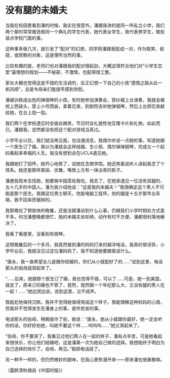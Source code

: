 # 没有腿的未婚夫

当我在校园里看到潘的时候，我实在很意外。潘跟我进的是同一所私立小学，我们两个那时常常被选做同一个典礼的学生代表，她代表女学生，我代表男学生，做些装点学校门面的事。 

这种事多做几次，就引发了“配对”的幻想，同学把潘跟我配成一对，作为取笑、偷窥，或观察的对象，这是理所当然的事。 

比较有趣的是，老师们也对潘跟我的配对很起劲，大概这很符合他们对“小学生恋爱”最理想的规划——不秘密、不激情，也配得很工整。 

家长大概也觉得这是不错的生活调剂，反正幻想一下自己的小孩“感情之路从此一帆风顺”，总是令母亲们能提早感到欣慰。 

潘被训练成出色的弹钢琴的小孩。有时她参加演奏会，穿纱裙上台演奏，我就会被梳上西装头，穿上小号西装，拿着花束，到剧院去听她弹钢琴，然后上台把花束献给她，在台上抱一抱。 

我们两个在学校遇见时会彼此微笑，节日时会礼貌性地互赠卡片和礼物，如此而已。潘跟我，显然都没有把这个配对游戏当真过。 

小学毕业以后，我们就没再见面，也没通消息。我偶尔听说一点她的事，知道她跟一个医生订了婚。我以为潘就会这样结婚、生小孩、偶尔弹弹钢琴，完成又一个起码看起来幸福的人生。我没有想到会在UCLA遇见她。 

我跟她打了招呼，她开心地笑了，说她在念商学院。她还笑着说听人讲起我念了个怪系。她还是那样美丽、优雅，嘴唇上方有一抹淡青的影子。 

潘邀我周末去找她，她要做中国菜给我吃。我去了，在她家遇见一位没有双腿的、五十几岁的中国人。潘为我介绍他说：“这是我的未婚夫！”我很确定这个男人不可能是那个医生。我跟这位男士聊天，他是电脑工程师，他的腿是十五岁那年出车祸，救不回来而锯掉的。 

我那晚吃了顿愉快的晚餐，还是没跟潘谈到什么心事，仍跟我们小学时相处方式差不多。何况潘整晚都很忙，她的未婚夫坐轮椅，动作有时不方便，潘都很利落地解决了。 

我看了看屋里，没看到有钢琴。 

这顿晚餐后的一个多月，我竟然接到潘的妈妈打来的越洋电话，我真的很讶异，小学毕业后，我就没见过这位潘妈妈了，我不知道她要跟我说什么。 

“康永，我一直希望女儿是跟你结婚的，你们从小就配好了的……”说到这里，电话那头的伯母就哭起來了。 

“……后来，她跟那个医生订了婚，我也觉得不错，可以了……可是，她一到美国，就变了，原来订的婚也不管了，竟然，竟然跟一个年纪那么大，又没有腿的男人在一起！……”她边哭边说，说到这里，泣不成声。 

我尴尬地保持沉默。我并不觉得她值得哭成这个样子。我能理解这种妈妈的心情，但我并不觉得发生在潘身上的事，是件悲哀的事。 

电话那头的伯母，稍微振作了些，她说：“康永，她从小就跟你最好，她一定会听你的话，你好好劝她，叫她不要这个样……呜呜呜……”她又哭起来了。 

“伯母，你不要哭了，我看见过他们两人在一起的样子，潘有点辛苦，可是她看起来很快乐，你让他们结婚吧，这是潘第一次为她自己做的选择。我想她终于明白为自己选择的快乐了。伯母，再见。”我把电话挂了。 

另一种不一样的，但仍然微妙的甜味，在我心里弥漫开来——原来潘也很勇敢嘛。 

（露醉清秋摘自《中国时报》）